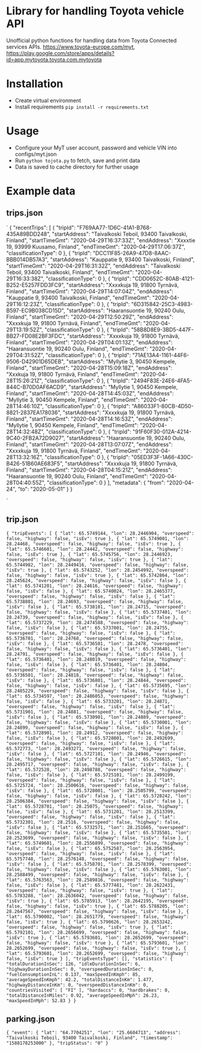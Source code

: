 # Library for handling Toyota vehicle API

Unofficial python functions for handling data from Toyota Connected services APIs. https://www.toyota-europe.com/myt,
https://play.google.com/store/apps/details?id=app.mytoyota.toyota.com.mytoyota

# Installation

- Create virtual environment
- Install requirements `pip install -r requirements.txt`

# Usage

- Configure your MyT user account, password and vehicle VIN into configs/myt.json
- Run `python tojota.py` to fetch, save and print data
- Data is saved to cache directory for further usage

# Example data

## trips.json

`
{
  "recentTrips": [
    {
      "tripId": "F769AA77-1D6C-41A1-B768-435A89BDD248",
      "startAddress": "Taivalkoski Teboil, 93400 Taivalkoski, Finland",
      "startTimeGmt": "2020-04-29T16:37:33Z",
      "endAddress": "Xxxxtie 19, 93999 Kuusamo, Finland",
      "endTimeGmt": "2020-04-29T17:06:37Z",
      "classificationType": 0
    },
    {
      "tripId": "DCC11F85-26A9-47D8-8AAC-BBB014DB57A3",
      "startAddress": "Kauppatie 9, 93400 Taivalkoski, Finland",
      "startTimeGmt": "2020-04-29T16:31:32Z",
      "endAddress": "Taivalkoski Teboil, 93400 Taivalkoski, Finland",
      "endTimeGmt": "2020-04-29T16:33:38Z",
      "classificationType": 0
    },
    {
      "tripId": "CDD0652C-80AB-4121-B252-E5257FDD3FC9",
      "startAddress": "Xxxxkuja 19, 91800 Tyrnävä, Finland",
      "startTimeGmt": "2020-04-29T14:07:04Z",
      "endAddress": "Kauppatie 9, 93400 Taivalkoski, Finland",
      "endTimeGmt": "2020-04-29T16:12:23Z",
      "classificationType": 0
    },
    {
      "tripId": "6D315842-25C3-4983-B597-EC9B038CD15D",
      "startAddress": "Haaransuontie 19, 90240 Oulu, Finland",
      "startTimeGmt": "2020-04-29T12:50:29Z",
      "endAddress": "Xxxxkuja 19, 91800 Tyrnävä, Finland",
      "endTimeGmt": "2020-04-29T13:19:52Z",
      "classificationType": 0
    },
    {
      "tripId": "58B8D8E9-3BD5-447F-BB27-FD08E2BF3FDC",
      "startAddress": "Xxxxkuja 19, 91800 Tyrnävä, Finland",
      "startTimeGmt": "2020-04-29T04:01:13Z",
      "endAddress": "Haaransuontie 19, 90240 Oulu, Finland",
      "endTimeGmt": "2020-04-29T04:31:52Z",
      "classificationType": 0
    },
    {
      "tripId": "71AE13A4-1161-44F6-9506-D42901D65DEB",
      "startAddress": "Myllytie 3, 90450 Kempele, Finland",
      "startTimeGmt": "2020-04-28T15:09:18Z",
      "endAddress": "Xxxkuja 19, 91800 Tyrnävä, Finland",
      "endTimeGmt": "2020-04-28T15:26:21Z",
      "classificationType": 0
    },
    {
      "tripId": "2494F83E-24E6-4FA5-844C-B70D0AF6ACD9",
      "startAddress": "Myllytie 1, 90450 Kempele, Finland",
      "startTimeGmt": "2020-04-28T14:45:03Z",
      "endAddress": "Myllytie 3, 90450 Kempele, Finland",
      "endTimeGmt": "2020-04-28T14:46:10Z",
      "classificationType": 0
    },
    {
      "tripId": "A86033F1-80CB-4D50-8821-2837EA178036",
      "startAddress": "Xxxxkuja 19, 91800 Tyrnävä, Finland",
      "startTimeGmt": "2020-04-28T14:16:53Z",
      "endAddress": "Myllytie 1, 90450 Kempele, Finland",
      "endTimeGmt": "2020-04-28T14:32:48Z",
      "classificationType": 0
    },
    {
      "tripId": "91F60F30-012A-4214-9C40-2FB2A72D9027",
      "startAddress": "Haaransuontie 19, 90240 Oulu, Finland",
      "startTimeGmt": "2020-04-28T13:07:07Z",
      "endAddress": "Xxxxkuja 19, 91800 Tyrnävä, Finland",
      "endTimeGmt": "2020-04-28T13:32:16Z",
      "classificationType": 0
    },
    {
      "tripId": "05ED3F3F-1A66-430C-B426-51B60AE683F5",
      "startAddress": "Xxxxkuja 19, 91800 Tyrnävä, Finland",
      "startTimeGmt": "2020-04-28T04:15:21Z",
      "endAddress": "Haaransuontie 19, 90240 Oulu, Finland",
      "endTimeGmt": "2020-04-28T04:40:55Z",
      "classificationType": 0
    }
  ],
  "metadata": {
    "from": "2020-04-24",
    "to": "2020-05-01"
  }
}

`

## trip.json

`
{
  "tripEvents": [
    {
      "lat": 65.5749144,
      "lon": 28.2446904,
      "overspeed": false,
      "highway": false,
      "isEv": true
    },
    {
      "lat": 65.5749001,
      "lon": 28.24468,
      "overspeed": false,
      "highway": false,
      "isEv": true
    },
    {
      "lat": 65.5746601,
      "lon": 28.24442,
      "overspeed": false,
      "highway": false,
      "isEv": true
    },
    {
      "lat": 65.5745756,
      "lon": 28.2446923,
      "overspeed": false,
      "highway": false,
      "isEv": true
    },
    {
      "lat": 65.5744982,
      "lon": 28.2449416,
      "overspeed": false,
      "highway": false,
      "isEv": true
    },
    {
      "lat": 65.5743252,
      "lon": 28.2454992,
      "overspeed": false,
      "highway": false,
      "isEv": true
    },
    {
      "lat": 65.5742864,
      "lon": 28.245624,
      "overspeed": false,
      "highway": false,
      "isEv": false
    },
    {
      "lat": 65.5741201,
      "lon": 28.24616,
      "overspeed": false,
      "highway": false,
      "isEv": false
    },
    {
      "lat": 65.5740024,
      "lon": 28.2465377,
      "overspeed": false,
      "highway": false,
      "isEv": false
    },
    {
      "lat": 65.5738801,
      "lon": 28.24693,
      "overspeed": false,
      "highway": false,
      "isEv": false
    },
    {
      "lat": 65.5738101,
      "lon": 28.24715,
      "overspeed": false,
      "highway": false,
      "isEv": false
    },
    {
      "lat": 65.5737401,
      "lon": 28.24739,
      "overspeed": false,
      "highway": false,
      "isEv": false
    },
    {
      "lat": 65.5737229,
      "lon": 28.2474588,
      "overspeed": false,
      "highway": false,
      "isEv": false
    },
    {
      "lat": 65.5737001,
      "lon": 28.24755,
      "overspeed": false,
      "highway": false,
      "isEv": false
    },
    {
      "lat": 65.5736701,
      "lon": 28.24768,
      "overspeed": false,
      "highway": false,
      "isEv": false
    },
    {
      "lat": 65.5736501,
      "lon": 28.2478,
      "overspeed": false,
      "highway": false,
      "isEv": false
    },
    {
      "lat": 65.5736401,
      "lon": 28.24791,
      "overspeed": false,
      "highway": false,
      "isEv": false
    },
    {
      "lat": 65.5736401,
      "lon": 28.248019,
      "overspeed": false,
      "highway": false,
      "isEv": false
    },
    {
      "lat": 65.5736401,
      "lon": 28.24804,
      "overspeed": false,
      "highway": false,
      "isEv": false
    },
    {
      "lat": 65.5736501,
      "lon": 28.24818,
      "overspeed": false,
      "highway": false,
      "isEv": false
    },
    {
      "lat": 65.5736801,
      "lon": 28.24844,
      "overspeed": false,
      "highway": false,
      "isEv": false
    },
    {
      "lat": 65.5735695,
      "lon": 28.2485229,
      "overspeed": false,
      "highway": false,
      "isEv": false
    },
    {
      "lat": 65.5734597,
      "lon": 28.2486053,
      "overspeed": false,
      "highway": false,
      "isEv": false
    },
    {
      "lat": 65.5733201,
      "lon": 28.24871,
      "overspeed": false,
      "highway": false,
      "isEv": false
    },
    {
      "lat": 65.5731901,
      "lon": 28.24881,
      "overspeed": false,
      "highway": false,
      "isEv": false
    },
    {
      "lat": 65.5730901,
      "lon": 28.24889,
      "overspeed": false,
      "highway": false,
      "isEv": false
    },
    {
      "lat": 65.5730001,
      "lon": 28.24899,
      "overspeed": false,
      "highway": false,
      "isEv": false
    },
    {
      "lat": 65.5728901,
      "lon": 28.24912,
      "overspeed": false,
      "highway": false,
      "isEv": false
    },
    {
      "lat": 65.5728001,
      "lon": 28.2492699,
      "overspeed": false,
      "highway": false,
      "isEv": false
    },
    {
      "lat": 65.572773,
      "lon": 28.2493271,
      "overspeed": false,
      "highway": false,
      "isEv": false
    },
    {
      "lat": 65.5727101,
      "lon": 28.24946,
      "overspeed": false,
      "highway": false,
      "isEv": false
    },
    {
      "lat": 65.5726615,
      "lon": 28.2495717,
      "overspeed": false,
      "highway": false,
      "isEv": false
    },
    {
      "lat": 65.572528,
      "lon": 28.2498788,
      "overspeed": false,
      "highway": false,
      "isEv": false
    },
    {
      "lat": 65.5725101,
      "lon": 28.2499199,
      "overspeed": false,
      "highway": false,
      "isEv": false
    },
    {
      "lat": 65.5725724,
      "lon": 28.2500616,
      "overspeed": false,
      "highway": false,
      "isEv": false
    },
    {
      "lat": 65.5728001,
      "lon": 28.2505799,
      "overspeed": false,
      "highway": false,
      "isEv": false
    },
    {
      "lat": 65.5728242,
      "lon": 28.2506384,
      "overspeed": false,
      "highway": false,
      "isEv": false
    },
    {
      "lat": 65.5728701,
      "lon": 28.25075,
      "overspeed": false,
      "highway": false,
      "isEv": false
    },
    {
      "lat": 65.5731201,
      "lon": 28.2513399,
      "overspeed": false,
      "highway": false,
      "isEv": false
    },
    {
      "lat": 65.5732301,
      "lon": 28.2516,
      "overspeed": false,
      "highway": false,
      "isEv": false
    },
    {
      "lat": 65.5732571,
      "lon": 28.251665,
      "overspeed": false,
      "highway": false,
      "isEv": false
    },
    {
      "lat": 65.5735501,
      "lon": 28.2523699,
      "overspeed": false,
      "highway": false,
      "isEv": false
    },
    {
      "lat": 65.5749601,
      "lon": 28.2556899,
      "overspeed": false,
      "highway": false,
      "isEv": false
    },
    {
      "lat": 65.5752587,
      "lon": 28.2563954,
      "overspeed": false,
      "highway": false,
      "isEv": false
    },
    {
      "lat": 65.5757748,
      "lon": 28.2576148,
      "overspeed": false,
      "highway": false,
      "isEv": false
    },
    {
      "lat": 65.5758701,
      "lon": 28.2578399,
      "overspeed": false,
      "highway": false,
      "isEv": false
    },
    {
      "lat": 65.5763001,
      "lon": 28.2588499,
      "overspeed": false,
      "highway": false,
      "isEv": false
    },
    {
      "lat": 65.5763563,
      "lon": 28.2589816,
      "overspeed": false,
      "highway": false,
      "isEv": false
    },
    {
      "lat": 65.5777481,
      "lon": 28.2622431,
      "overspeed": false,
      "highway": false,
      "isEv": true
    },
    {
      "lat": 65.5783288,
      "lon": 28.2636042,
      "overspeed": false,
      "highway": false,
      "isEv": true
    },
    {
      "lat": 65.5785913,
      "lon": 28.2642195,
      "overspeed": false,
      "highway": false,
      "isEv": true
    },
    {
      "lat": 65.5788205,
      "lon": 28.2647567,
      "overspeed": false,
      "highway": false,
      "isEv": false
    },
    {
      "lat": 65.5790002,
      "lon": 28.2651779,
      "overspeed": false,
      "highway": false,
      "isEv": true
    },
    {
      "lat": 65.5790626,
      "lon": 28.2653242,
      "overspeed": false,
      "highway": false,
      "isEv": true
    },
    {
      "lat": 65.5792101,
      "lon": 28.2656699,
      "overspeed": false,
      "highway": false,
      "isEv": true
    },
    {
      "lat": 65.5793601,
      "lon": 28.2652699,
      "overspeed": false,
      "highway": false,
      "isEv": true
    },
    {
      "lat": 65.5793601,
      "lon": 28.2652699,
      "overspeed": false,
      "highway": false,
      "isEv": true
    },
    {
      "lat": 65.5793601,
      "lon": 28.2652699,
      "overspeed": false,
      "highway": false,
      "isEv": true
    }
  ],
  "tripEventsType": [],
  "statistics": {
    "totalDurationInSec": 126,
    "idleDurationInSec": 6,
    "highwayDurationInSec": 0,
    "overspeedDurationInSec": 0,
    "fuelConsumptionInL": 0.137,
    "maxSpeedInKmph": 85,
    "averageSpeedInKmph": 42.2,
    "totalDistanceInKm": 1.477,
    "highwayDistanceInKm": 0,
    "overspeedDistanceInKm": 0,
    "countriesVisited": [
      "FI"
    ],
    "hardaccs": 0,
    "hardbrakes": 0,
    "totalDistanceInMiles": 0.92,
    "averageSpeedInMph": 26.23,
    "maxSpeedInMph": 52.83
  }
}
`

## parking.json

`
{
  "event": {
    "lat": "64.7704251",
    "lon": "25.6604713",
    "address": "Taivalkoski Teboil, 93400 Taivalkoski, Finland",
    "timestamp": "1588178253000"
  },
  "tripStatus": "0"
}
`

